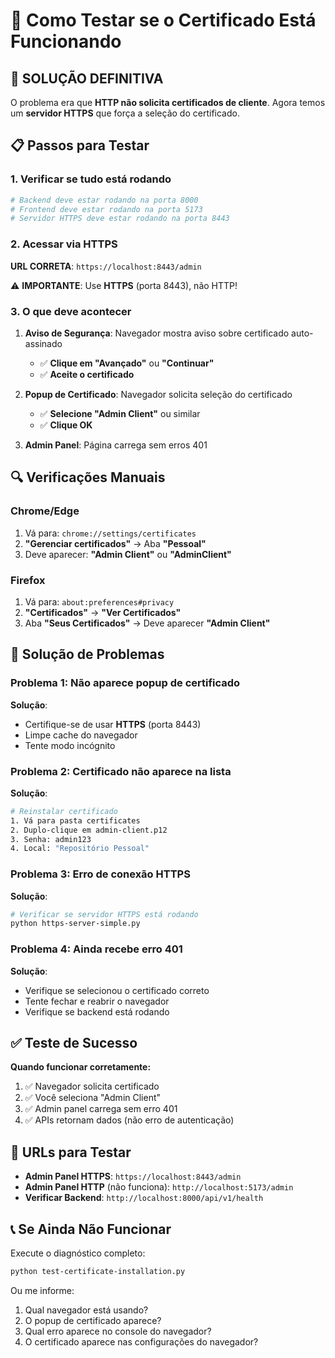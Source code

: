 # 🔐 Como Testar se o Certificado Está Funcionando

## 🎯 **SOLUÇÃO DEFINITIVA**

O problema era que **HTTP não solicita certificados de cliente**. Agora temos um **servidor HTTPS** que força a seleção do certificado.

## 📋 **Passos para Testar**

### **1. Verificar se tudo está rodando**
```bash
# Backend deve estar rodando na porta 8000
# Frontend deve estar rodando na porta 5173
# Servidor HTTPS deve estar rodando na porta 8443
```

### **2. Acessar via HTTPS**
**URL CORRETA**: `https://localhost:8443/admin`

⚠️ **IMPORTANTE**: Use **HTTPS** (porta 8443), não HTTP!

### **3. O que deve acontecer**

1. **Aviso de Segurança**: Navegador mostra aviso sobre certificado auto-assinado
   - ✅ **Clique em "Avançado"** ou **"Continuar"**
   - ✅ **Aceite o certificado**

2. **Popup de Certificado**: Navegador solicita seleção do certificado
   - ✅ **Selecione "Admin Client"** ou similar
   - ✅ **Clique OK**

3. **Admin Panel**: Página carrega sem erros 401

## 🔍 **Verificações Manuais**

### **Chrome/Edge**
1. Vá para: `chrome://settings/certificates`
2. **"Gerenciar certificados"** → Aba **"Pessoal"**
3. Deve aparecer: **"Admin Client"** ou **"AdminClient"**

### **Firefox**
1. Vá para: `about:preferences#privacy`
2. **"Certificados"** → **"Ver Certificados"**
3. Aba **"Seus Certificados"** → Deve aparecer **"Admin Client"**

## 🚨 **Solução de Problemas**

### **Problema 1: Não aparece popup de certificado**
**Solução**: 
- Certifique-se de usar **HTTPS** (porta 8443)
- Limpe cache do navegador
- Tente modo incógnito

### **Problema 2: Certificado não aparece na lista**
**Solução**:
```bash
# Reinstalar certificado
1. Vá para pasta certificates
2. Duplo-clique em admin-client.p12
3. Senha: admin123
4. Local: "Repositório Pessoal"
```

### **Problema 3: Erro de conexão HTTPS**
**Solução**:
```bash
# Verificar se servidor HTTPS está rodando
python https-server-simple.py
```

### **Problema 4: Ainda recebe erro 401**
**Solução**:
- Verifique se selecionou o certificado correto
- Tente fechar e reabrir o navegador
- Verifique se backend está rodando

## ✅ **Teste de Sucesso**

**Quando funcionar corretamente:**
1. ✅ Navegador solicita certificado
2. ✅ Você seleciona "Admin Client"
3. ✅ Admin panel carrega sem erro 401
4. ✅ APIs retornam dados (não erro de autenticação)

## 🎯 **URLs para Testar**

- **Admin Panel HTTPS**: `https://localhost:8443/admin`
- **Admin Panel HTTP** (não funciona): `http://localhost:5173/admin`
- **Verificar Backend**: `http://localhost:8000/api/v1/health`

## 📞 **Se Ainda Não Funcionar**

Execute o diagnóstico completo:
```bash
python test-certificate-installation.py
```

Ou me informe:
1. Qual navegador está usando?
2. O popup de certificado aparece?
3. Qual erro aparece no console do navegador?
4. O certificado aparece nas configurações do navegador?
